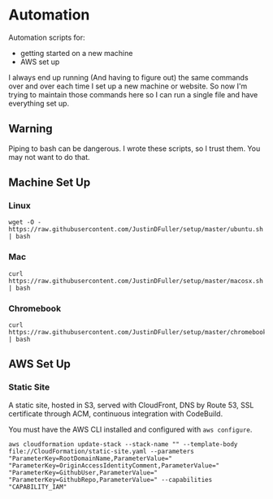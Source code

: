 # Automation

Automation scripts for:
* getting started on a new machine
* AWS set up

I always end up running (And having to figure out) the same commands over and over each time I set up a new machine or website. So now I'm trying to maintain those commands here so I can run a single file and have everything set up.

## Warning
Piping to bash can be dangerous. I wrote these scripts, so I trust them. You may not want to do that.

## Machine Set Up

### Linux
```
wget -O - https://raw.githubusercontent.com/JustinDFuller/setup/master/ubuntu.sh | bash
```

### Mac
```
curl https://raw.githubusercontent.com/JustinDFuller/setup/master/macosx.sh | bash
```

### Chromebook
```
curl https://raw.githubusercontent.com/JustinDFuller/setup/master/chromebook.sh | bash
```

## AWS Set Up

### Static Site

A static site, hosted in S3, served with CloudFront, DNS by Route 53, SSL certificate through ACM, continuous integration with CodeBuild.

You must have the AWS CLI installed and configured with `aws configure`.

```
aws cloudformation update-stack --stack-name "" --template-body file://CloudFormation/static-site.yaml --parameters "ParameterKey=RootDomainName,ParameterValue=" "ParameterKey=OriginAccessIdentityComment,ParameterValue=" "ParameterKey=GithubUser,ParameterValue=" "ParameterKey=GithubRepo,ParameterValue=" --capabilities "CAPABILITY_IAM"
```
